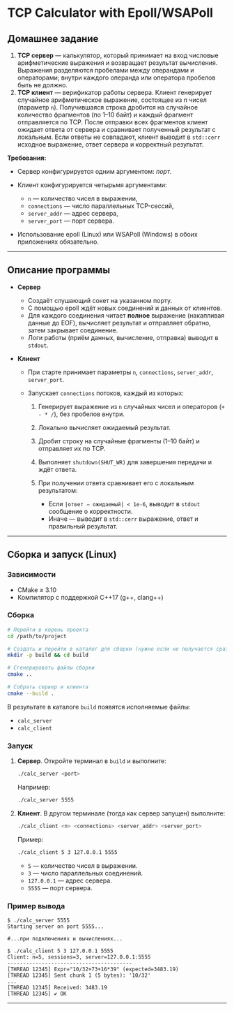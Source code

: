 # TCP Calculator with Epoll/WSAPoll

## Домашнее задание

1. **TCP сервер** — калькулятор, который принимает на вход числовые арифметические выражения и возвращает результат вычисления. Выражения разделяются пробелами между операндами и операторами; внутри каждого операнда или оператора пробелов быть не должно.
2. **TCP клиент** — верификатор работы сервера. Клиент генерирует случайное арифметическое выражение, состоящее из *n* чисел (параметр `n`). Получившаяся строка дробится на случайное количество фрагментов (по 1–10 байт) и каждый фрагмент отправляется по TCP. После отправки всех фрагментов клиент ожидает ответа от сервера и сравнивает полученный результат с локальным. Если ответы не совпадают, клиент выводит в `std::cerr` исходное выражение, ответ сервера и корректный результат.

**Требования:**

* Сервер конфигурируется одним аргументом: *порт*.
* Клиент конфигурируется четырьмя аргументами:

    * `n` — количество чисел в выражении,
    * `connections` — число параллельных TCP-сессий,
    * `server_addr` — адрес сервера,
    * `server_port` — порт сервера.
* Использование epoll (Linux) или WSAPoll (Windows) в обоих приложениях обязательно.

---

## Описание программы

* **Сервер**

    * Создаёт слушающий сокет на указанном порту.
    * С помощью epoll ждёт новых соединений и данных от клиентов.
    * Для каждого соединения читает **полное** выражение (накапливая данные до EOF), вычисляет результат и отправляет обратно, затем закрывает соединение.
    * Логи работы (приём данных, вычисление, отправка) выводит в `stdout`.

* **Клиент**

    * При старте принимает параметры `n`, `connections`, `server_addr`, `server_port`.
    * Запускает `connections` потоков, каждый из которых:

        1. Генерирует выражение из `n` случайных чисел и операторов (`+ - * /`), без пробелов внутри.
        2. Локально вычисляет ожидаемый результат.
        3. Дробит строку на случайные фрагменты (1–10 байт) и отправляет их по TCP.
        4. Выполняет `shutdown(SHUT_WR)` для завершения передачи и ждёт ответа.
        5. При получении ответа сравнивает его с локальным результатом:

            * Если `|ответ − ожидаемый| < 1e-6`, выводит в `stdout` сообщение о корректности.
            * Иначе — выводит в `std::cerr` выражение, ответ и правильный результат.

---

## Сборка и запуск (Linux)

### Зависимости

* CMake ≥ 3.10
* Компилятор с поддержкой C++17 (g++, clang++)

### Сборка

```bash
# Перейти в корень проекта
cd /path/to/project

# Создать и перейти в каталог для сборки (нужно если не получается сразу собрать проект, предварительно уже существеющею папку build надо удалить)
mkdir -p build && cd build

# Сгенерировать файлы сборки
cmake ..

# Собрать сервер и клиента
cmake --build .
```

В результате в каталоге `build` появятся исполняемые файлы:

* `calc_server`
* `calc_client`

### Запуск

1. **Сервер**. Откройте терминал в `build` и выполните:

   ```bash
   ./calc_server <port>
   ```

   Например:

   ```bash
   ./calc_server 5555
   ```

2. **Клиент**. В другом терминале (тогда как сервер запущен) выполните:

   ```bash
   ./calc_client <n> <connections> <server_addr> <server_port>
   ```

   Пример:

   ```bash
   ./calc_client 5 3 127.0.0.1 5555
   ```

    * `5` — количество чисел в выражении.
    * `3` — число параллельных соединений.
    * `127.0.0.1` — адрес сервера.
    * `5555` — порт сервера.

### Пример вывода

```
$ ./calc_server 5555
Starting server on port 5555...

#...при подключениях и вычислениях...
```

```
$ ./calc_client 5 3 127.0.0.1 5555
Client: n=5, sessions=3, server=127.0.0.1:5555
----------------------------------------
[THREAD 12345] Expr="10/32+73+16*39" (expected=3483.19)
[THREAD 12345] Sent chunk 1 (5 bytes): '10/32'
...
[THREAD 12345] Received: 3483.19
[THREAD 12345] ✔ OK
```

---
